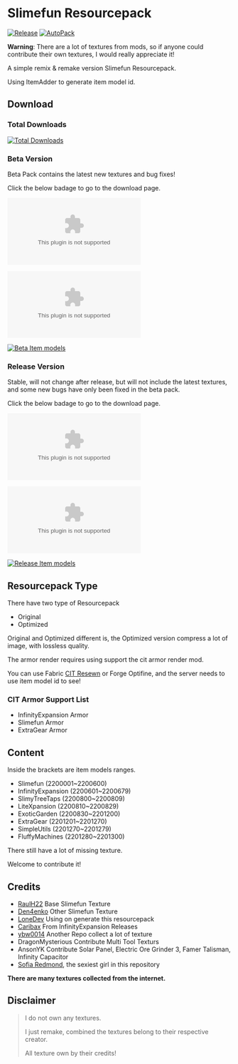 # Slimefun Resourcepack

[![Release](https://img.shields.io/github/v/release/xMikux/Slimefun-Resourcepack?style=flat-square)](https://github.com/xMikux/Slimefun-Resourcepack/releases)
[![AutoPack](https://img.shields.io/github/workflow/status/xMikux/Slimefun-Resourcepack/AutoPack?style=flat-square)](https://github.com/xMikux/Slimefun-Resourcepack/actions/workflows/AutoPack.yml)

**Warning**: There are a lot of textures from mods, so if anyone could contribute their own textures, I would really appreciate it!

A simple remix & remake version Slimefun Resourcepack.

Using ItemAdder to generate item model id.

## Download

### Total Downloads

[![Total Downloads](https://img.shields.io/github/downloads/xMikux/Slimefun-Resourcepack/total?style=for-the-badge)](https://github.com/xMikux/Slimefun-Resourcepack/releases/)

### Beta Version

Beta Pack contains the latest new textures and bug fixes!

Click the below badage to go to the download page.

[![Beta Downloads Original](https://img.shields.io/github/downloads-pre/xMikux/Slimefun-Resourcepack/latest/Slimefun-ResourcePack-Original.zip?style=for-the-badge)](https://github.com/xMikux/Slimefun-Resourcepack/releases/tag/latest)

[![Beta Downloads Optimized](https://img.shields.io/github/downloads-pre/xMikux/Slimefun-Resourcepack/latest/Slimefun-ResourcePack-Optimized.zip?style=for-the-badge)](https://github.com/xMikux/Slimefun-Resourcepack/releases/tag/latest)

[![Beta Item models](https://img.shields.io/github/downloads-pre/xMikux/Slimefun-Resourcepack/latest/item-models.yml?style=for-the-badge)](https://github.com/xMikux/Slimefun-Resourcepack/releases/tag/latest)

### Release Version

Stable, will not change after release, but will not include the latest textures, and some new bugs have only been fixed in the beta pack.

Click the below badage to go to the download page.

[![Release Downloads Original](https://img.shields.io/github/downloads/xMikux/Slimefun-Resourcepack/latest/Slimefun-ResourcePack-Original.zip?style=for-the-badge)](https://github.com/xMikux/Slimefun-Resourcepack/releases/latest)

[![Release Downloads Optimized](https://img.shields.io/github/downloads/xMikux/Slimefun-Resourcepack/latest/Slimefun-ResourcePack-Optimized.zip?style=for-the-badge)](https://github.com/xMikux/Slimefun-Resourcepack/releases/latest)

[![Release Item models](https://img.shields.io/github/downloads/xMikux/Slimefun-Resourcepack/latest/item-models.yml?style=for-the-badge)](https://github.com/xMikux/Slimefun-Resourcepack/releases/latest)

## Resourcepack Type

There have two type of Resourcepack

* Original
* Optimized

Original and Optimized different is, the Optimized version compress a lot of image, with lossless quality.

The armor render requires using support the cit armor render mod.

You can use Fabric [CIT Resewn](https://modrinth.com/mod/cit-resewn) or Forge Optifine, and the server needs to use item model id to see!

### CIT Armor Support List

* InfinityExpansion Armor
* Slimefun Armor
* ExtraGear Armor

## Content

Inside the brackets are item models ranges.

* Slimefun (2200001~2200600)
* InfinityExpansion (2200601~2200679)
* SlimyTreeTaps (2200800~2200809)
* LiteXpansion (2200810~2200829)
* ExoticGarden (2200830~2201200)
* ExtraGear (2201201~2201270)
* SimpleUtils (2201270~2201279)
* FluffyMachines (2201280~2201300)

There still have a lot of missing texture.

Welcome to contribute it!

## Credits

* [RaulH22](https://www.planetminecraft.com/texture-pack/slimefun-texture-by-raulh22/) Base Slimefun Texture
* [Den4enko](https://github.com/Den4enko/Slimefun-Resourcepack) Other Slimefun Texture
* [LoneDev](https://www.spigotmc.org/resources/addon-slimefun4-textures-for-itemsadder.83877/) Using on generate this resourcepack
* [Caribax](https://github.com/Mooy1/InfinityExpansion/releases/tag/v1) From InfinityExpansion Releases
* [ybw0014](https://gzss.link/sf-texture) Another Repo collect a lot of texture
* DragonMysterious Contribute Multi Tool Texturs
* AnsonYK Contribute Solar Panel, Electric Ore Grinder 3, Famer Talisman, Infinity Capacitor
* [Sofia Redmond](https://github.com/SofiaRedmond), the sexiest girl in this repository

**There are many textures collected from the internet.**

## Disclaimer

> I do not own any textures.
>
> I just remake, combined the textures belong to their respective creator.
>
> All texture own by their credits!

